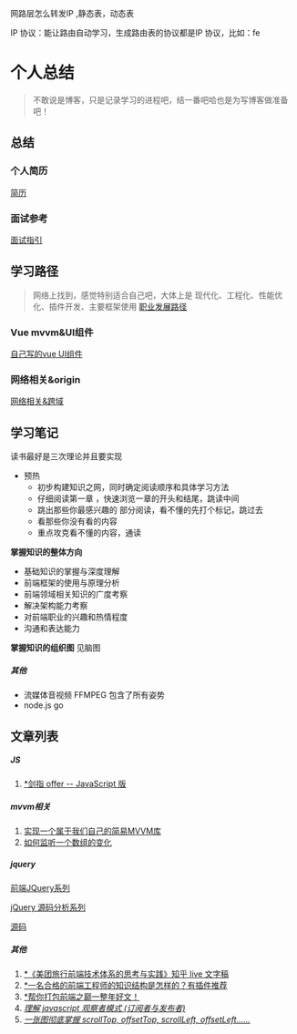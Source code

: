 网路层怎么转发IP ,静态表，动态表

IP 协议：能让路由自动学习，生成路由表的协议都是IP 协议，比如：fe

# 个人总结
> 不敢说是博客，只是记录学习的进程吧，结一番吧哈也是为写博客做准备吧！

## 总结

### 个人简历
[简历](https://github.com/iSAM2016/iSAM2016.github.io/issues/1)

### 面试参考
[面试指引](https://github.com/iSAM2016/iSAM2016.github.io/blob/master/interview.md)

## 学习路径
>网络上找到，感觉特别适合自己吧，大体上是 现代化、工程化、性能优化、插件开发、主要框架使用
>[职业发展路径](https://github.com/f2e-journey/f2e-journey/blob/master/career-planning.md)

### Vue mvvm&UI组件 
[自己写的vue UI组件](https://github.com/iSAM2016/UI)

### 网络相关&origin
[网络相关&跨域](https://github.com/iSAM2016/iSAM2016.github.io/blob/master/cacheHttp.md)



## 学习笔记

读书最好是三次理论并且要实现

* 预热
    * 初步构建知识之网，同时确定阅读顺序和具体学习方法
    * 仔细阅读第一章 ，快速浏览一章的开头和结尾，跳读中间
    * 跳出那些你最感兴趣的 部分阅读，看不懂的先打个标记，跳过去
    * 看那些你没有看的内容
    * 重点攻克看不懂的内容，通读

**掌握知识的整体方向**

* 基础知识的掌握与深度理解
* 前端框架的使用与原理分析
* 前端领域相关知识的广度考察
* 解决架构能力考察
* 对前端职业的兴趣和热情程度
* 沟通和表达能力

**掌握知识的组织图**
见脑图

##### 其他

* 流媒体音视频 FFMPEG 包含了所有姿势
* node.js go

## 文章列表
##### JS
1. [*剑指 offer -- JavaScript 版](https://zhuanlan.zhihu.com/p/31938189?utm_source=wechat_session&utm_medium=social)

##### mvvm相关
1. [实现一个属于我们自己的简易MVVM库](https://my.oschina.net/qiangdada/blog/906220)
2. [如何监听一个数组的变化](https://juejin.im/entry/59361d22b123db00643536b1?utm_medium=hao.caibaojian.com&utm_source=hao.caibaojian.com)

##### jquery
[前端JQuery系列](https://github.com/JsAaron/jQuery)

[jQuery 源码分析系列](http://www.cnblogs.com/aaronjs/p/3279314.html)

[源码](http://bbs.miaov.com/forum.php?mod=viewthread&tid=7385)

##### 其他
1. [*《美团旅行前端技术体系的思考与实践》知乎 live 文字稿](https://zhuanlan.zhihu.com/p/29373613?utm_source=wechat_session&utm_medium=social)
2. [*一名合格的前端工程师的知识结构是怎样的？有插件推荐](https://www.zhihu.com/question/19588629/answer/152951340?utm_source=wechat_session&utm_medium=social)
3. [*帮你打包前端之巅一整年好文！](https://zhuanlan.zhihu.com/p/27283922?utm_source=wechat_session&utm_medium=social)
4. [*理解 javascript 观察者模式 (订阅者与发布者)*](https://juejin.im/entry/580b5553570c350068e6c2d6)
5. [*一张图彻底掌握 scrollTop, offsetTop, scrollLeft, offsetLeft......*](https://juejin.im/entry/57cba52079bc440063ff0ae9/)
